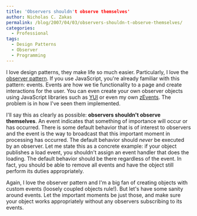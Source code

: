 ```yaml
---
title: 'Observers shouldn't observe themselves'
author: Nicholas C. Zakas
permalink: /blog/2007/04/03/observers-shouldn-t-observe-themselves/
categories:
  - Professional
tags:
  - Design Patterns
  - Observer
  - Programming
---
```

I love design patterns, they make life so much easier. Particularly, I love the <a title="Observer pattern" rel="external" href="http://en.wikipedia.org/wiki/Observer_pattern">observer pattern</a>. If you use JavaScript, you're already familiar with this pattern: events. Events are how we tie functionality to a page and create interactions for the user. You can even create your own observer objects using JavaScript libraries such as <a title="Yahoo! User Interface Library" rel="external" href="http://developer.yahoo.com/yui/">YUI</a> or even my own <a title="Downloads" rel="internal" href="{{site.url}}/downloads/">zEvents</a>. The problem is in how I've seen them implemented.

I'll say this as clearly as possible: **observers shouldn't observe themselves**. An event indicates that something of importance will occur or has occurred. There is some default behavior that is of interest to observers and the event is the way to broadcast that this important moment in processing has occurred. The default behavior should *never* be executed by an observer. Let me state this as a concrete example: if your object publishes a load event, you shouldn't assign an event handler that does the loading. The default behavior should be there regardless of the event. In fact, you should be able to remove all events and have the object still perform its duties appropriately.

Again, I love the observer pattern and I'm a big fan of creating objects with custom events (loosely coupled objects rule!). But let's have some sanity around events. Let the important moments be just those, and make sure your object works appropriately without any observers subscribing to its events.
